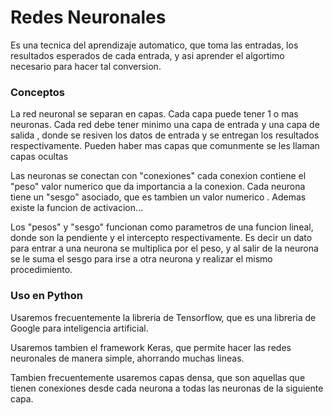 # Redes Neuronales


Es una tecnica del aprendizaje automatico, que toma las entradas, los resultados esperados de cada entrada, y asi aprender el algortimo necesario para hacer tal conversion.

### Conceptos 

La red neuronal se separan en capas. Cada capa puede tener 1 o mas neuronas. Cada red debe tener minimo una capa de entrada y una capa de salida , donde se resiven los datos de entrada y se entregan los resultados respectivamente. Pueden haber mas capas que comunmente se les llaman capas ocultas 

Las neuronas se conectan con "conexiones" cada conexion contiene el "peso" valor numerico que da importancia a la conexion. Cada neurona tiene un "sesgo" asociado, que es tambien un valor numerico . Ademas existe la funcion de activacion... 


Los "pesos" y "sesgo" funcionan como parametros de una funcion lineal, donde son la pendiente y el intercepto respectivamente. Es decir un dato para entrar a una neurona se multiplica por el peso, y al salir de la neurona se le suma el sesgo para irse a otra neurona y realizar el mismo procedimiento.




### Uso en Python 

Usaremos frecuentemente  la libreria de Tensorflow, que es una libreria de Google para inteligencia artificial. 

Usaremos tambien el framework Keras, que permite hacer las redes neuronales de manera simple, ahorrando muchas lineas. 

Tambien frecuentemente usaremos capas densa, que son aquellas que tienen conexiones desde cada neurona a todas las neuronas de la siguiente capa.


